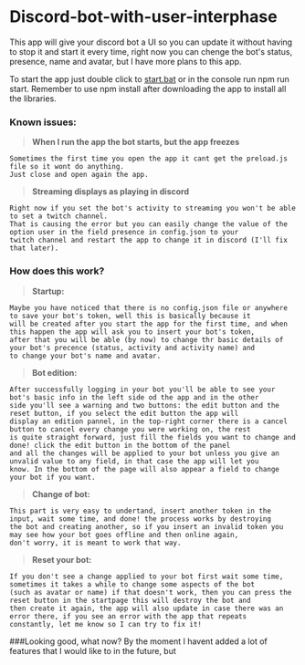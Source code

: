 # Discord-bot-with-user-interphase

This app will give your discord bot a UI so you can update it without having to stop it and start it every time, right now you can chenge the bot's status, presence, name and avatar, but I have more plans to this app.

To start the app just double click to [start.bat](../../start.bat) or in the console run npm run start.
Remember to use npm install after downloading the app to install all the libraries.

### Known issues:
> **When I run the app the bot starts, but the app freezes**
```
Sometimes the first time you open the app it cant get the preload.js file so it wont do anything.
Just close and open again the app.
```
> **Streaming displays as playing in discord**
```
Right now if you set the bot's activity to streaming you won't be able to set a twitch channel.
That is causing the error but you can easily change the value of the option user in the field presence in config.json to your 
twitch channel and restart the app to change it in discord (I'll fix that later).
```

### How does this work?
> **Startup:**
```
Maybe you have noticed that there is no config.json file or anywhere to save your bot's token, well this is basically because it
will be created after you start the app for the first time, and when this happen the app will ask you to insert your bot's token,
after that you will be able (by now) to change thr basic details of your bot's precence (status, activity and activity name) and
to change your bot's name and avatar.
```
> **Bot edition:** 
```
After successfully logging in your bot you'll be able to see your bot's basic info in the left side od the app and in the other 
side you'll see a warning and two buttons: the edit button and the reset button, if you select the edit button the app will 
display an edition pannel, in the top-right corner there is a cancel button to cancel every change you were working on, the rest
is quite straight forward, just fill the fields you want to change and done! click the edit button in the bottom of the panel
and all the changes will be applied to your bot unless you give an unvalid value to any field, in that case the app will let you
know. In the bottom of the page will also appear a field to change your bot if you want.
```
> **Change of bot:**
```
This part is very easy to undertand, insert another token in the input, wait some time, and done! the process works by destroying
the bot and creating another, so if you insert an invalid token you may see how your bot goes offline and then online again, 
don't worry, it is meant to work that way.
```
> **Reset your bot:**
```
If you don't see a change applied to your bot first wait some time, sometimes it takes a while to change some aspects of the bot
(such as avatar or name) if that doesn't work, then you can press the reset button in the startpage this will destroy the bot and
then create it again, the app will also update in case there was an error there, if you see an error with the app that repeats
constantly, let me know so I can try to fix it!
```

###Looking good, what now?
By the moment I havent added a lot of features that I would like to in the future, but 
